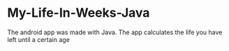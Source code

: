 # My-Life-In-Weeks-Java
The android app was made with Java. The app calculates the life you have left until a certain age
